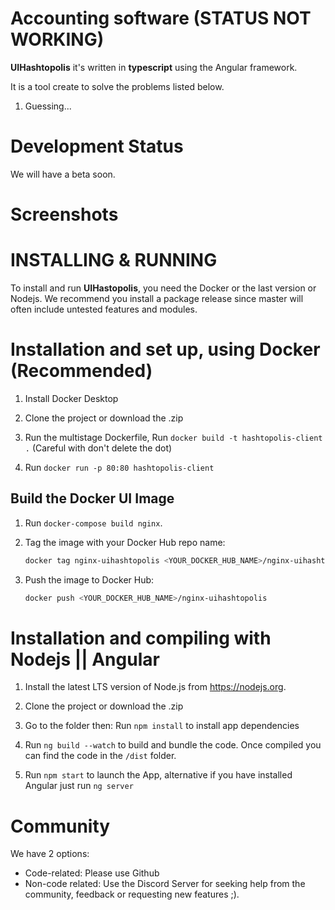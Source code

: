 # Accounting software  (STATUS NOT WORKING)

**UIHashtopolis** it's written in **typescript** using the Angular framework.

It is a tool create to solve the problems listed below.

1. Guessing...

# Development Status

We will have a beta soon.

# Screenshots
<!-- # Hastopolis UI -->

<!-- ![Hashtopolis - Animated gif demo](demo/intro1.gif) -->

# INSTALLING & RUNNING

To install and run **UIHastopolis**, you need the Docker or the last version or Nodejs. We recommend you install a package release since master will often include untested features and modules.

# Installation and set up, using Docker (Recommended)

1. Install Docker Desktop

2. Clone the project or download the .zip

3. Run the multistage Dockerfile, Run `docker build -t hashtopolis-client .` (Careful with don't delete the dot)

4. Run `docker run -p 80:80 hashtopolis-client`

## Build the Docker UI Image

1. Run `docker-compose build nginx`.

2. Tag the image with your Docker Hub repo name:

    ```bash
    docker tag nginx-uihashtopolis <YOUR_DOCKER_HUB_NAME>/nginx-uihashtopolis
    ```

3. Push the image to Docker Hub:

    ```bash
    docker push <YOUR_DOCKER_HUB_NAME>/nginx-uihashtopolis
    ```

# Installation and compiling with Nodejs || Angular

1. Install the latest LTS version of Node.js from https://nodejs.org.

2. Clone the project or download the .zip

3. Go to the folder then: Run `npm install` to install app dependencies

4. Run `ng build --watch` to build and bundle the code. Once compiled you can find the code in the `/dist` folder.

5. Run `npm start` to launch the App, alternative if you have installed Angular just run `ng server`


# Community

We have 2 options:
* Code-related: Please use Github
* Non-code related: Use the Discord Server for seeking help from the community, feedback or requesting new features ;).
